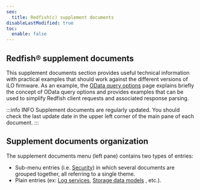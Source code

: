```yaml
---
seo:
  title: Redfish(c) supplement documents
disableLastModified: true
toc:
  enable: false
---
```



## Redfish® supplement documents

This supplement documents section provides useful technical
information with practical examples that should work against
the different versions of iLO firmware. As an example, the
[OData query options](/docs/redfishservices/ilos/supplementdocuments/odataqueryoptions/)
page explains briefly the concept of OData query
options and provides examples that can be used to
simplify Redfish client requests and associated response parsing.

:::info INFO
Supplement documents are regularly updated.
You should check the last update date in the upper
left corner of the main pane of each document.
:::

## Supplement documents organization

The supplement documents menu (left pane)
contains two types of entries:

- Sub-menu entries
  (i.e.
  [Security](/docs/redfishservices/ilos/supplementdocuments/securityservice/))
  in which several documents are grouped together, all referring to a
  single theme.
- Plain entries
  (ex:
  [Log services](/docs/redfishservices/ilos/supplementdocuments/logservices/),
  [Storage data models](/docs/redfishservices/ilos/supplementdocuments/storage/)
  , etc.).
